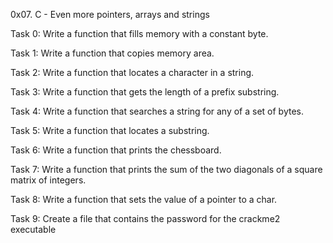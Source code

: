 

0x07. C - Even more pointers, arrays and strings

Task 0: Write a function that fills memory with a constant byte.

Task 1: Write a function that copies memory area.

Task 2: Write a function that locates a character in a string.

Task 3: Write a function that gets the length of a prefix substring.

Task 4: Write a function that searches a string for any of a set of bytes.

Task 5: Write a function that locates a substring.

Task 6: Write a function that prints the chessboard.

Task 7: Write a function that prints the sum of the two diagonals of a square matrix of integers.

Task 8: Write a function that sets the value of a pointer to a char.

Task 9: Create a file that contains the password for the crackme2 executable

